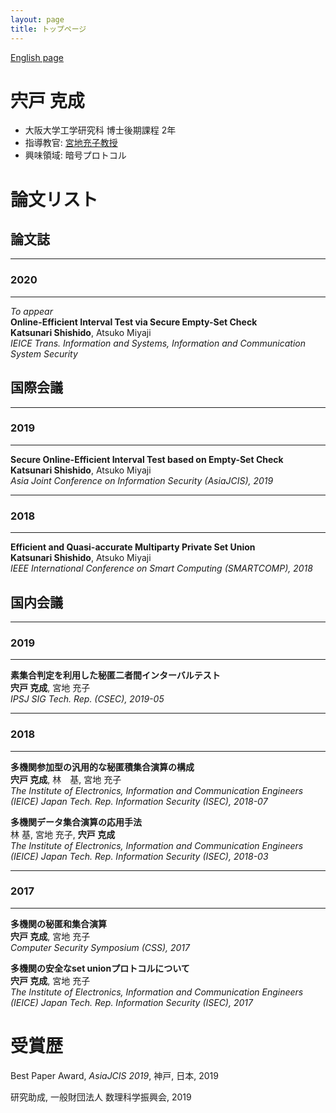 ```yaml
---
layout: page
title: トップページ
---
```


[English page](https://katsunarishishido.github.io/portfolio/)

# 宍戸 克成

- 大阪大学工学研究科 博士後期課程 2年
- 指導教官: [宮地充子教授](https://cy2sec.comm.eng.osaka-u.ac.jp/miyaji-lab/member/miyaji-jp.html)
- 興味領域: 暗号プロトコル

# 論文リスト


## 論文誌
---
### 2020
---
*To appear*
<br>
**Online-Efficient Interval Test via Secure Empty-Set Check**
<br>
**Katsunari Shishido**, Atsuko Miyaji
<br>
*IEICE Trans. Information and Systems, Information and Communication System Security*


## 国際会議
---
### 2019
---

**Secure Online-Efficient Interval Test based on Empty-Set Check**
<br>
**Katsunari Shishido**, Atsuko Miyaji
<br>
*Asia Joint Conference on Information Security (AsiaJCIS), 2019*

---
### 2018
---

**Efficient and Quasi-accurate Multiparty Private Set Union**
<br>
**Katsunari Shishido**, Atsuko Miyaji
<br>
*IEEE International Conference on Smart Computing (SMARTCOMP), 2018*


## 国内会議
---
### 2019
---
**素集合判定を利用した秘匿二者間インターバルテスト**
<br>
**宍戸 克成**, 宮地 充子
<br>
*IPSJ SIG Tech. Rep. (CSEC), 2019-05*

---
### 2018
---

**多機関参加型の汎用的な秘匿積集合演算の構成**
<br>
**宍戸 克成**, 林　基, 宮地 充子
<br>
*The Institute of Electronics, Information and Communication Engineers (IEICE) Japan Tech. Rep. Information Security (ISEC), 2018-07*

**多機関データ集合演算の応用手法**
<br>
林 基, 宮地 充子, **宍戸 克成**
<br>
*The Institute of Electronics, Information and Communication Engineers (IEICE) Japan Tech. Rep. Information Security (ISEC), 2018-03*

---
### 2017
---

**多機関の秘匿和集合演算**
<br>
**宍戸 克成**, 宮地 充子
<br>
*Computer Security Symposium (CSS), 2017*

**多機関の安全なset unionプロトコルについて**
<br>
**宍戸 克成**, 宮地 充子
<br>
*The Institute of Electronics, Information and Communication Engineers (IEICE) Japan Tech. Rep. Information Security (ISEC), 2017*

# 受賞歴
Best Paper Award, *AsiaJCIS 2019*, 神戸, 日本, 2019

研究助成, 一般財団法人 数理科学振興会, 2019
